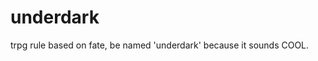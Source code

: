 # underdark
trpg rule based on fate, be named 'underdark' because it sounds COOL.

[](https://github.com/jihandong/underdark/tree/main/pic/UnderDarkCover.jpg)
